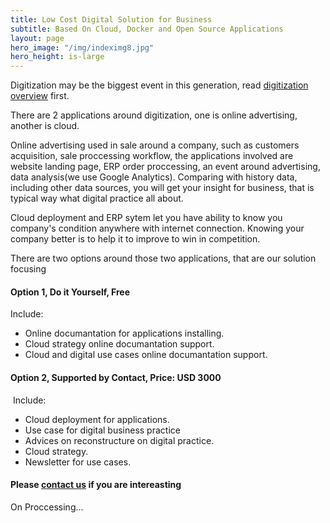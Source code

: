 ```yaml
---
title: Low Cost Digital Solution for Business
subtitle: Based On Cloud, Docker and Open Source Applications
layout: page
hero_image: "/img/indeximg8.jpg"
hero_height: is-large
---
```


Digitization may be the biggest event in this generation, read [digitization overview](/man/digit/overview/) first.

There are 2 applications around digitization, one is online advertising, another is cloud. 

Online advertising used in sale around a company, such as customers acquisition, sale proccessing workflow, the applications involved are website landing page, ERP order proccessing, an event around advertising, data analysis(we use Google Analytics). Comparing with history data, including other data sources, you will get your insight for business, that is typical way what digital practice all about.

Cloud deployment and ERP sytem let you have ability to know you company's condition anywhere with internet connection. Knowing your company better is to help it to improve to win in competition. 

There are two options around those two applications, that are our solution focusing

#### Option 1, Do it Yourself, Free

Include:

- Online documantation for applications installing.
- Cloud strategy online documantation support.
- Cloud and digital use cases online documantation support.

#### Option 2, Supported by Contact, Price: USD 3000
​
Include:

- Cloud deployment for applications.
- Use case for digital business practice
- Advices on reconstructure on digital practice.
- Cloud strategy.
- Newsletter for use cases.

#### Please [contact us](/contact/) if you are intereasting

On Proccessing...
